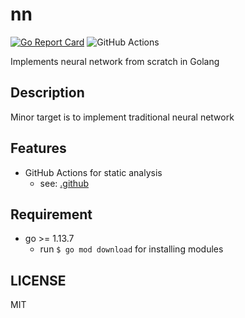# nn
[![Go Report Card](https://goreportcard.com/badge/github.com/task4233/nn)](https://goreportcard.com/report/github.com/task4233/nn)
![GitHub Actions](https://github.com/task4233/nn/workflows/Static%20check%20with%20PR%20and%20Add%20comment%20each%20error/badge.svg)

Implements neural network from scratch in Golang

## Description
Minor target is to implement traditional neural network

## Features
 - GitHub Actions for static analysis
   - see: [.github](https://github.com/task4233/nn/tree/master/.github)

## Requirement
 - go >= 1.13.7
   - run `$ go mod download` for installing modules

## LICENSE
MIT